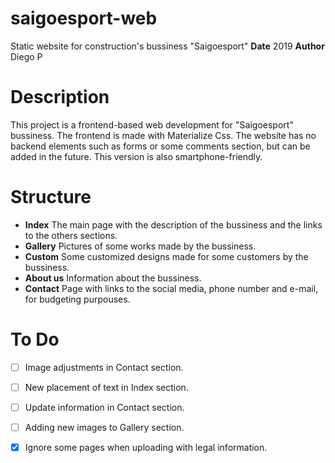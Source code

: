 # saigoesport-web
Static website for construction's bussiness "Saigoesport"
**Date** 2019
**Author** Diego P

# Description
This project is a frontend-based web development for "Saigoesport" bussiness. The frontend is made with Materialize Css. The website has no backend elements such as forms or some comments section, but can be added in the future. This version is also smartphone-friendly.

# Structure

 - **Index** The main page with the description of the bussiness and the links to the others sections.
 - **Gallery** Pictures of some works made by the bussiness.
 - **Custom** Some customized designs made for some customers by the bussiness.
 - **About us** Information about the bussiness.
 - **Contact** Page with links to the social media, phone number and e-mail, for budgeting purpouses.

# To Do

 - [ ] Image adjustments in Contact section.
 - [ ] New placement of text in Index section.
 - [ ] Update information in Contact section.
 - [ ] Adding new images to Gallery section.
 - [x] Ignore some pages when uploading with legal information.



